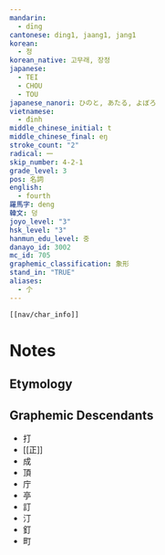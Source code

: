 ```yaml
---
mandarin:
  - dīng
cantonese: ding1, jaang1, jang1
korean:
  - 정
korean_native: 고무래, 장정
japanese:
  - TEI
  - CHOU
  - TOU
japanese_nanori: ひのと, あたる, よぼろ
vietnamese:
  - đinh
middle_chinese_initial: t
middle_chinese_final: eŋ
stroke_count: "2"
radical: 一
skip_number: 4-2-1
grade_level: 3
pos: 名詞
english:
  - fourth
羅馬字: deng
韓文: 덩
joyo_level: "3"
hsk_level: "3"
hanmun_edu_level: 중
danayo_id: 3002
mc_id: 705
graphemic_classification: 象形
stand_in: "TRUE"
aliases:
  - 𠆤
---
```


```meta-bind-embed
[[nav/char_info]]
```
# Notes
## Etymology

## Graphemic Descendants 
- 打
- [[正]]
- 成
- 頂
- 庁
- 亭
- 訂
- 汀
- 釘
- 町
